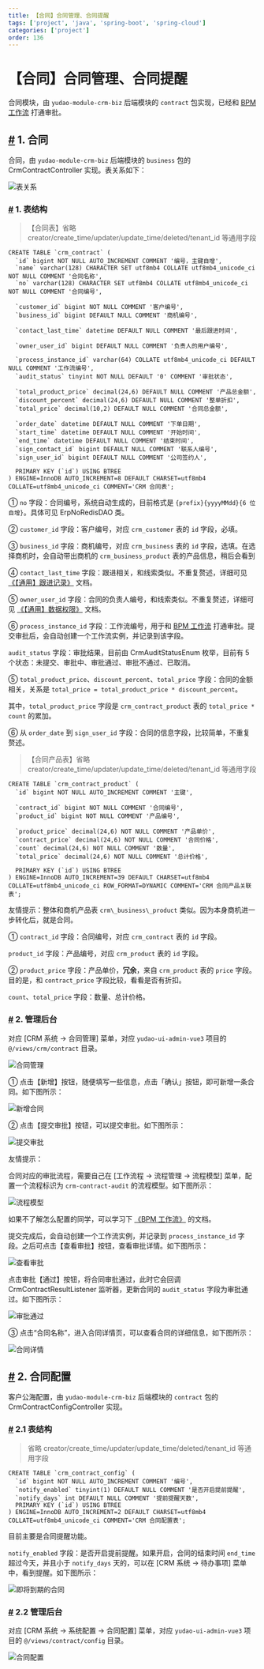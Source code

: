 ```yaml
---
title: 【合同】合同管理、合同提醒
tags: ['project', 'java', 'spring-boot', 'spring-cloud']
categories: ['project']
order: 136
---
```

# 【合同】合同管理、合同提醒

合同模块，由 `yudao-module-crm-biz` 后端模块的 `contract` 包实现，已经和 [BPM 工作流](/bpm/) 打通审批。

 ## [#](#_1-合同) 1. 合同

 合同，由 `yudao-module-crm-biz` 后端模块的 `business` 包的 CrmContractController 实现。表关系如下：

 ![表关系](https://doc.iocoder.cn/img/CRM%E6%89%8B%E5%86%8C/%E5%90%88%E5%90%8C/%E8%A1%A8%E5%85%B3%E7%B3%BB.png)

 ### [#](#_1-表结构) 1. 表结构

 
> 【合同表】省略 creator/create\_time/updater/update\_time/deleted/tenant\_id 等通用字段

 
```
CREATE TABLE `crm_contract` (
  `id` bigint NOT NULL AUTO_INCREMENT COMMENT '编号，主键自增',
  `name` varchar(128) CHARACTER SET utf8mb4 COLLATE utf8mb4_unicode_ci NOT NULL COMMENT '合同名称',
  `no` varchar(128) CHARACTER SET utf8mb4 COLLATE utf8mb4_unicode_ci NOT NULL COMMENT '合同编号',
  
  `customer_id` bigint NOT NULL COMMENT '客户编号',
  `business_id` bigint DEFAULT NULL COMMENT '商机编号',
  
  `contact_last_time` datetime DEFAULT NULL COMMENT '最后跟进时间',
  
  `owner_user_id` bigint DEFAULT NULL COMMENT '负责人的用户编号',
  
  `process_instance_id` varchar(64) COLLATE utf8mb4_unicode_ci DEFAULT NULL COMMENT '工作流编号',
  `audit_status` tinyint NOT NULL DEFAULT '0' COMMENT '审批状态',

  `total_product_price` decimal(24,6) DEFAULT NULL COMMENT '产品总金额',
  `discount_percent` decimal(24,6) DEFAULT NULL COMMENT '整单折扣',
  `total_price` decimal(10,2) DEFAULT NULL COMMENT '合同总金额',
  
  `order_date` datetime DEFAULT NULL COMMENT '下单日期',
  `start_time` datetime DEFAULT NULL COMMENT '开始时间',
  `end_time` datetime DEFAULT NULL COMMENT '结束时间',
  `sign_contact_id` bigint DEFAULT NULL COMMENT '联系人编号',
  `sign_user_id` bigint DEFAULT NULL COMMENT '公司签约人',
  
  PRIMARY KEY (`id`) USING BTREE
) ENGINE=InnoDB AUTO_INCREMENT=8 DEFAULT CHARSET=utf8mb4 COLLATE=utf8mb4_unicode_ci COMMENT='CRM 合同表';

```
① `no` 字段：合同编号，系统自动生成的，目前格式是 `{prefix}{yyyyMMdd}{6 位自增}`。具体可见 ErpNoRedisDAO 类。

 ② `customer_id` 字段：客户编号，对应 `crm_customer` 表的 `id` 字段，必填。

 ③ `business_id` 字段：商机编号，对应 `crm_business` 表的 `id` 字段，选填。在选择商机时，会自动带出商机的 `crm_business_product` 表的产品信息，稍后会看到

 ④ `contact_last_time` 字段：跟进相关，和线索类似。不重复赘述，详细可见 [《【通用】跟进记录》](/crm/follow-up/) 文档。

 ⑤ `owner_user_id` 字段：合同的负责人编号，和线索类似。不重复赘述，详细可见 [《【通用】数据权限》](/crm/permission/) 文档。

 ⑥ `process_instance_id` 字段：工作流编号，用于和 [BPM 工作流](/bpm/) 打通审批。提交审批后，会自动创建一个工作流实例，并记录到该字段。

 `audit_status` 字段：审批结果，目前由 CrmAuditStatusEnum 枚举，目前有 5 个状态：未提交、审批中、审批通过、审批不通过、已取消。

 ⑤ `total_product_price`、`discount_percent`、`total_price` 字段：合同的金额相关，关系是 `total_price = total_product_price * discount_percent`。

 其中，`total_product_price` 字段是 `crm_contract_product` 表的 `total_price * count` 的累加。

 ⑥ 从 `order_date` 到 `sign_user_id` 字段：合同的信息字段，比较简单，不重复赘述。

 
> 【合同产品表】省略 creator/create\_time/updater/update\_time/deleted/tenant\_id 等通用字段

 
```
CREATE TABLE `crm_contract_product` (
  `id` bigint NOT NULL AUTO_INCREMENT COMMENT '主键',
  
  `contract_id` bigint NOT NULL COMMENT '合同编号',
  `product_id` bigint NOT NULL COMMENT '产品编号',
  
  `product_price` decimal(24,6) NOT NULL COMMENT '产品单价',
  `contract_price` decimal(24,6) NOT NULL COMMENT '合同价格',
  `count` decimal(24,6) NOT NULL COMMENT '数量',
  `total_price` decimal(24,6) NOT NULL COMMENT '总计价格',
  
  PRIMARY KEY (`id`) USING BTREE
) ENGINE=InnoDB AUTO_INCREMENT=39 DEFAULT CHARSET=utf8mb4 COLLATE=utf8mb4_unicode_ci ROW_FORMAT=DYNAMIC COMMENT='CRM 合同产品关联表';

```
友情提示：整体和商机产品表 `crm\_business\_product` 类似。因为本身商机进一步转化后，就是合同。

 ① `contract_id` 字段：合同编号，对应 `crm_contract` 表的 `id` 字段。

 `product_id` 字段：产品编号，对应 `crm_product` 表的 `id` 字段。

 ② `product_price` 字段：产品单价，**冗余**，来自 `crm_product` 表的 `price` 字段。目的是，和 `contract_price` 字段比较，看看是否有折扣。

 `count`、`total_price` 字段：数量、总计价格。

 ### [#](#_2-管理后台) 2. 管理后台

 对应 [CRM 系统 -> 合同管理] 菜单，对应 `yudao-ui-admin-vue3` 项目的 `@/views/crm/contract` 目录。

 ![合同管理](https://doc.iocoder.cn/img/CRM%E6%89%8B%E5%86%8C/%E5%90%88%E5%90%8C/%E5%90%88%E5%90%8C%E7%AE%A1%E7%90%86.png)

 ① 点击【新增】按钮，随便填写一些信息，点击「确认」按钮，即可新增一条合同。如下图所示：

 ![新增合同](https://doc.iocoder.cn/img/CRM%E6%89%8B%E5%86%8C/%E5%90%88%E5%90%8C/%E5%90%88%E5%90%8C%E6%96%B0%E5%A2%9E.png)

 ② 点击【提交审批】按钮，可以提交审批。如下图所示：

 ![提交审批](https://doc.iocoder.cn/img/CRM%E6%89%8B%E5%86%8C/%E5%90%88%E5%90%8C/%E5%90%88%E5%90%8C%E6%8F%90%E4%BA%A4%E5%AE%A1%E6%89%B9.png)

 友情提示：

 合同对应的审批流程，需要自己在 [工作流程 -> 流程管理 -> 流程模型] 菜单，配置一个流程标识为 `crm-contract-audit` 的流程模型。如下图所示：

 ![流程模型](https://doc.iocoder.cn/img/CRM%E6%89%8B%E5%86%8C/%E5%90%88%E5%90%8C/%E6%B5%81%E7%A8%8B%E6%A8%A1%E5%9E%8B.png)

 如果不了解怎么配置的同学，可以学习下 [《BPM 工作流》](/bpm/) 的文档。

 提交完成后，会自动创建一个工作流实例，并记录到 `process_instance_id` 字段。之后可点击【查看审批】按钮，查看审批详情。如下图所示：

 ![查看审批](https://doc.iocoder.cn/img/CRM%E6%89%8B%E5%86%8C/%E5%90%88%E5%90%8C/%E5%90%88%E5%90%8C%E5%AE%A1%E6%89%B9%E8%AF%A6%E6%83%85.png)

 点击审批【通过】按钮，将合同审批通过，此时它会回调 CrmContractResultListener 监听器，更新合同的 `audit_status` 字段为审批通过。如下图所示：

 ![审批通过](https://doc.iocoder.cn/img/CRM%E6%89%8B%E5%86%8C/%E5%90%88%E5%90%8C/%E5%90%88%E5%90%8C%E5%AE%A1%E6%89%B9%E9%80%9A%E8%BF%87.png)

 ③ 点击“合同名称”，进入合同详情页，可以查看合同的详细信息，如下图所示：

 ![合同详情](https://doc.iocoder.cn/img/CRM%E6%89%8B%E5%86%8C/%E5%90%88%E5%90%8C/%E5%90%88%E5%90%8C%E8%AF%A6%E6%83%85.png)

 ## [#](#_2-合同配置) 2. 合同配置

 客户公海配置，由 `yudao-module-crm-biz` 后端模块的 `contract` 包的 CrmContractConfigController 实现。

 ### [#](#_2-1-表结构) 2.1 表结构

 
> 省略 creator/create\_time/updater/update\_time/deleted/tenant\_id 等通用字段

 
```
CREATE TABLE `crm_contract_config` (
  `id` bigint NOT NULL AUTO_INCREMENT COMMENT '编号',
  `notify_enabled` tinyint(1) DEFAULT NULL COMMENT '是否开启提前提醒',
  `notify_days` int DEFAULT NULL COMMENT '提前提醒天数',
  PRIMARY KEY (`id`) USING BTREE
) ENGINE=InnoDB AUTO_INCREMENT=2 DEFAULT CHARSET=utf8mb4 COLLATE=utf8mb4_unicode_ci COMMENT='CRM 合同配置表';

```
目前主要是合同提醒功能。

 `notify_enabled` 字段：是否开启提前提醒。如果开启，合同的结束时间 `end_time` 超过今天，并且小于 `notify_days` 天的，可以在 [CRM 系统 -> 待办事项] 菜单中，看到提醒。如下图所示：

 ![即将到期的合同](https://doc.iocoder.cn/img/CRM%E6%89%8B%E5%86%8C/%E5%90%88%E5%90%8C/%E5%8D%B3%E5%B0%86%E5%88%B0%E6%9C%9F%E7%9A%84%E5%90%88%E5%90%8C.png)

 ### [#](#_2-2-管理后台) 2.2 管理后台

 对应 [CRM 系统 -> 系统配置 -> 合同配置] 菜单，对应 `yudao-ui-admin-vue3` 项目的 `@/views/contract/config` 目录。

 ![合同配置](https://doc.iocoder.cn/img/CRM%E6%89%8B%E5%86%8C/%E5%90%88%E5%90%8C/%E5%90%88%E5%90%8C%E9%85%8D%E7%BD%AE.png)

